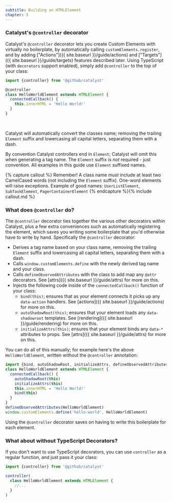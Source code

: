 ```yaml
---
subtitle: Building an HTMLElement
chapter: 3
---
```


### Catalyst's `@controller` decorator

Catalyst's `@controller` decorator lets you create Custom Elements with virtually no boilerplate, by automatically calling `customElements.register`, and by adding ["Actions"]({{ site.baseurl }}/guide/actions) and ["Targets"]({{ site.baseurl }}/guide/targets) features described later. Using TypeScript (with `decorators` support enabled), simply add `@controller` to the top of your class:

<!-- annotations
controller: This must be added to all Catalyst controllers.
extends HTMLElement: This must be added to all Catalyst controllers.
connectedCallback: This runs when the element is added to the DOM | {{ site.baseurl }}/guide/lifecycle-hooks/#codeconnectedcallbackcode
-->

```js
import {controller} from '@github/catalyst'

@controller
class HelloWorldElement extends HTMLElement {
  connectedCallback() {
    this.innerHTML = 'Hello World!'
  }
}
```
<br>

Catalyst will automatically convert the classes name; removing the trailing `Element` suffix and lowercasing all capital letters, separating them with a dash.

By convention Catalyst controllers end in `Element`; Catalyst will omit this when generating a tag name. The `Element` suffix is _not_ required - just convention. All examples in this guide use `Element` suffixed names.

{% capture callout %}
Remember! A class name _must_ include at least two CamelCased words (not including the `Element` suffix). One-word elements will raise exceptions. Example of good names: `UserListElement`, `SubTaskElement`, `PagerContainerElement`
{% endcapture %}{% include callout.md %}


### What does `@controller` do?

The `@controller` decorator ties together the various other decorators within Catalyst, plus a few extra conveniences such as automatically registering the element, which saves you writing some boilerplate that you'd otherwise have to write by hand. Specifically the `@controller` decorator:

 - Derives a tag name based on your class name, removing the trailing `Element` suffix and lowercasing all capital letters, separating them with a dash.
 - Calls `window.customElements.define` with the newly derived tag name and your class.
 - Calls `defineObservedAttributes` with the class to add map any `@attr` decorators. See [attrs]({{ site.baseurl }}/guide/attrs) for more on this.
 - Injects the following code inside of the `connectedCallback()` function of your class:
   - `bind(this)`; ensures that as your element connects it picks up any `data-action` handlers. See [actions]({{ site.baseurl }}/guide/actions) for more on this.
   - `autoShadowRoot(this)`; ensures that your element loads any `data-shadowroot` templates. See [rendering]({{ site.baseurl }}/guide/rendering) for more on this.
   - `initializeAttrs(this)`; ensures that your element binds any `data-*` attributes to props. See [attrs]({{ site.baseurl }}/guide/attrs) for more on this.
 
You can do all of this manually; for example here's the above `HelloWorldElement`, written without the `@controller` annotation:

```js
import {bind, autoShadowRoot, initializeAttrs, defineObservedAttributes} from '@github/catalyst'
class HelloWorldElement extends HTMLElement {
  connectedCallback() {
    autoShadowRoot(this)
    initializeAttrs(this)
    this.innerHTML = 'Hello World!'
    bind(this)
  }
}
defineObservedAttributes(HelloWorldElement)
window.customElements.define('hello-world', HelloWorldElement)
```

Using the `@controller` decorator saves on having to write this boilerplate for each element.

### What about without TypeScript Decorators?

If you don't want to use TypeScript decorators, you can use `controller` as a regular function, and just pass it your class:

```js
import {controller} from '@github/catalyst'

controller(
  class HelloWorldElement extends HTMLElement {
    //...
  }
)
```
<br>
